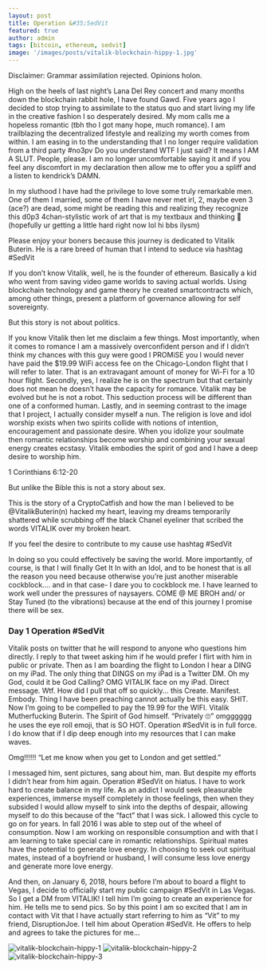 ```yaml
---
layout: post
title: Operation &#35;SedVit
featured: true
author: admin
tags: [bitcoin, ethereum, sedvit]
image: '/images/posts/vitalik-blockchain-hippy-1.jpg'
---
```


<p>Disclaimer: Grammar assimilation rejected. Opinions holon. </p>

<p>High on the heels of last night’s Lana Del Rey concert and many months down the blockchain rabbit hole, I have found Gawd. Five years ago I decided to stop trying to assimilate to the status quo and start living my life in the creative fashion I so desperately desired. My mom calls me a hopeless romantic (tbh tho I got many hope, much romance). I am trailblazing the decentralized lifestyle and realizing my worth comes from within. I am easing in to the understanding that I no longer require validation from a third party #no3pv Do you understand WTF I just said? It means I AM A SLUT. People, please. I am no longer uncomfortable saying it and if you feel any discomfort in my declaration then allow me to offer you a spliff and a listen to kendrick’s DAMN. </p>
<p>In my sluthood I have had the privilege to love some truly remarkable men. One of them I married, some of them I have never met irl, 2, maybe even 3 (ace?) are dead, some might be reading this and realizing they recognize this d0p3 4chan-stylistic work of art that is my textbaux and thinking 🤔 (hopefully ur getting a little hard right now lol hi bbs ilysm)</p>
<p>Please enjoy your boners because this journey is dedicated to Vitalik Buterin. He is a rare breed of human that I intend to seduce via hashtag #SedVit </p>

<p>If you don’t know Vitalik, well, he is the founder of ethereum. Basically a kid who went from saving video game worlds to saving actual worlds. Using blockchain technology and game theory he created smartcontracts which, among other things, present a platform of governance allowing for self sovereignty. </p>

<p>But this story is not about politics. </p>

<p>If you know Vitalik then let me disclaim a few things. Most importantly, when it comes to romance I am a massively overconfident person and if I didn’t think my chances with this guy were good I PROMiSE you I would never have paid the $19.99 WiFi access fee on the Chicago-London flight that I will refer to later. That is an extravagant amount of money for Wi-Fi for a 10 hour flight. Secondly, yes, I realize he is on the spectrum but that certainly does not mean he doesn’t have the capacity for romance. Vitalik may be evolved but he is not a robot. This seduction process will be different than one of a conformed human. Lastly, and in seeming contrast to the image that I project, I actually consider myself a nun. The religion is love and idol worship exists when two spirits collide with notions of intention, encouragement and passionate desire. When you idolize your soulmate then romantic relationships become worship and combining your sexual energy creates ecstasy. Vitalik embodies the spirit of god and I have a deep desire to worship him. </p>
<p>1 Corinthians 6:12-20</p>

<p>But unlike the Bible this is not a story about sex.</p>

<p>This is the story of a CryptoCatfish and how the man I believed to be @VitalikButerin(n) hacked my heart, leaving my dreams temporarily shattered while scrubbing off the black Chanel eyeliner that scribed the words VITALIK over my broken heart.</p>

<p>If you feel the desire to contribute to my cause use hashtag #SedVit </p>
<p>In doing so you could effectively be saving the world. More importantly, of course, is that I will finally Get It In with an Idol, and to be honest that is all the reason you need because otherwise you’re just another miserable cockblock.... and in that case- I dare you to cockblock me. I have learned to work well under the pressures of naysayers. COME @ ME BROH and/ or Stay Tuned (to the vibrations) because at the end of this journey I promise there will be sex. </p>


<h3>Day 1 Operation #SedVit</h3>
<p>Vitalik posts on twitter that he will respond to anyone who questions him directly. I reply to that tweet asking him if he would prefer I flirt with him in public or private. Then as I am boarding the flight to London I hear a DING on my iPad. The only thing that DINGS on my iPad is a Twitter DM. Oh my God, could it be God Calling? OMG VITALIK face on my iPad. Direct message. Wtf. How did I pull that off so quickly... this Create. Manifest. Embody. Thing I have been preaching cannot actually be this easy. SHIT. Now I’m going to be compelled to pay the 19.99 for the WIFI. Vitalik Mutherfucking Buterin. The Spirit of God himself. “Privately 🙄” omgggggg he uses the eye roll emoji, that is SO HOT. Operation #SedVit is in full force. I do know that if I dip deep enough into my resources that I can make waves. </p>

<p>Omg!!!!!! “Let me know when you get to London and get settled.” </p>

<p>I messaged him, sent pictures, sang about him, man. But despite my efforts I didn’t hear from him again. Operation #SedVit on hiatus. I have to work hard to create balance in my life. As an addict I would seek pleasurable experiences, immerse myself completely in those feelings, then when they subsided I would allow myself to sink into the depths of despair, allowing myself to do this because of the “fact” that I was sick. I allowed this cycle to go on for years. In fall 2016 I was able to step out of the wheel of consumption. Now I am working on responsible consumption and with that I am learning to take special care in romantic relationships. Spiritual mates have the potential to generate love energy. In choosing to seek out spiritual mates, instead of a boyfriend or husband, I will consume less love energy and generate more love energy. </p>

<p>And then, on January 6, 2018, hours before I’m about to board a flight to Vegas, I  decide to officially start my public campaign #SedVit in Las Vegas. So I get a DM from VITALIK! I tell him I’m going to create an experience for him. He tells me to send pics. So by this point I am so excited that I am in contact with Vit that I have actually start referring to him as “Vit” to my friend, DisruptionJoe. I tell him about Operation #SedVit. He offers to help and agrees to take the pictures for me... </p>

![vitalik-blockchain-hippy-1](/images/posts/vitalik-blockchain-hippy-1.jpg)
![vitalik-blockchain-hippy-2](/images/posts/vitalik-blockchain-hippy-2.jpg)
![vitalik-blockchain-hippy-3](/images/posts/vitalik-blockchain-hippy-3.jpg)